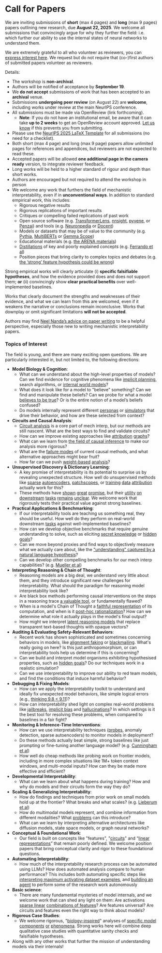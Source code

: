 # Call for Papers
We are inviting submissions of **short** (max 4 pages) and **long** (max 9 pages) papers outlining new research, due **August 22, 2025**. We welcome all submissions that convincingly argue for why they further the field: i.e. which further our ability to use the internal states of neural networks to understand them. 

We are extremely grateful to all who volunteer as reviewers, you can [express interest here](https://www.google.com/url?q=https://docs.google.com/forms/d/e/1FAIpQLSdiw1SJllzoTz_nqzDTzTOGb9DV3W_truQyh-WvYj_QGIi7Mg/viewform?usp%3Ddialog&sa=D&source=editors&ust=1753722539035876&usg=AOvVaw2FWva3TfrujtJaTER2zvc1). We request but do not require that (co-)first authors of submitted papers volunteer as reviewers. 

Details: 
* The workshop is **non-archival**.
* Authors will be notified of acceptance by **September 19**.
* We **do not accept** submissions of work that has been accepted to an **archival** venue.
* Submissions **undergoing peer review** (on August 22) are **welcome**, including works under review at the main NeurIPS conference.
* All submissions must be made via OpenReview (link forthcoming).
  * **Note**: If you do not have an institutional email, be aware that it can take **up to 2 weeks** to get an OpenReview account approved. [Let us know](mailto:neurips2025@mechinterpworkshop.com) if this prevents you from submitting.
* Please use the [NeurIPS 2025 LaTeX Template](https://www.google.com/url?q=https://media.neurips.cc/Conferences/NeurIPS2025/Styles.zip&sa=D&source=editors&ust=1753722539038189&usg=AOvVaw3fzqChn5tmKwjKyeURMpM9) for all submissions (no need for a checklist).
* Both short (max 4 page) and long (max 9 page) papers allow unlimited pages for references and appendices, but reviewers are not expected to read these.
* Accepted papers will be allowed **one additional page in the camera ready** version, to integrate reviewer feedback.
* Long works will be held to a higher standard of rigour and depth than short works.
* Authors are encouraged but not required to attend the workshop in person
* We welcome any work that furthers the field of mechanistic interpretability, even if in **unconventional ways**. In addition to standard empirical work, this includes:
  * Rigorous negative results
  * Rigorous replications of important results
  * Critiques or compelling failed replications of past work
  * Open source software (e.g. [TransformerLens](https://www.google.com/url?q=https://github.com/neelnanda-io/TransformerLens&sa=D&source=editors&ust=1753722539040015&usg=AOvVaw3GFslifd9eb_5TOrbPFWGk), [nnsight](https://www.google.com/url?q=https://github.com/ndif-team/nnsight&sa=D&source=editors&ust=1753722539040148&usg=AOvVaw1n16sOSJ50eEmnOdMb15_7), [pyvene](https://www.google.com/url?q=https://github.com/stanfordnlp/pyvene/tree/main/pyvene/models/mlp&sa=D&source=editors&ust=1753722539040259&usg=AOvVaw0_L0o3vDI5kITHBprC3lnY), or [Penzai](https://www.google.com/url?q=https://github.com/google-deepmind/penzai&sa=D&source=editors&ust=1753722539040378&usg=AOvVaw3Qssf5Ij3437TTUilk7WT7)) and tools (e.g. [Neuronpedia](https://www.google.com/url?q=http://neuronpedia.org&sa=D&source=editors&ust=1753722539040502&usg=AOvVaw2Pz1y1e6EAaWmoZg3UcbPU) or [Docent](https://www.google.com/url?q=https://transluce.org/introducing-docent&sa=D&source=editors&ust=1753722539040615&usg=AOvVaw1Whysm0RPBE7J0LSzVsvwP))
  * Models or datasets that may be of value to the community (e.g. [Pythia](https://www.google.com/url?q=https://arxiv.org/abs/2304.01373&sa=D&source=editors&ust=1753722539040850&usg=AOvVaw2W-hDfMWiGoML4-BGQBmnj), [MultiBERTs](https://www.google.com/url?q=https://arxiv.org/abs/2106.16163&sa=D&source=editors&ust=1753722539040969&usg=AOvVaw1_IPty3UuAn0KGMt76GSOn) or [Gemma Scope](https://www.google.com/url?q=https://arxiv.org/abs/2408.05147&sa=D&source=editors&ust=1753722539041076&usg=AOvVaw02rExrghmOqRA-w7Irzslz))
  * Educational materials (e.g. [the ARENA materials](https://www.google.com/url?q=https://arena3-chapter1-transformer-interp.streamlit.app/&sa=D&source=editors&ust=1753722539041313&usg=AOvVaw3W1mDFgyDnY3aV11q-LVrn))
  * [Distillations](https://www.google.com/url?q=https://distill.pub/2017/research-debt/&sa=D&source=editors&ust=1753722539041476&usg=AOvVaw3w1AUPoQ9ZawJqpV9pkBwc) of key and poorly explained concepts (e.g. [Ferrando et al](https://www.google.com/url?q=https://arxiv.org/abs/2405.00208&sa=D&source=editors&ust=1753722539041714&usg=AOvVaw3bcmLTSU48GY3P3QNovewY))
  * Position pieces that bring clarity to complex topics and debates (e.g. [the ‘strong’ feature hypothesis could be wrong](https://www.google.com/url?q=https://www.alignmentforum.org/posts/tojtPCCRpKLSHBdpn/the-strong-feature-hypothesis-could-be-wrong&sa=D&source=editors&ust=1753722539042152&usg=AOvVaw0JJJavy4FC3q55JDrbx25C))

Strong empirical works will clearly articulate (i) **specific falsifiable hypotheses**, and how the evidence provided does and does not support them; **or** (ii) convincingly show **clear practical benefits** over well-implemented baselines. 

Works that clearly document the strengths and weaknesses of their evidence, and what we can learn from this are welcomed, even if it weakens the narrative or conclusions remain inconclusive. Works that downplay or omit significant limitations **will not be accepted**. 

Authors may find [Neel Nanda’s advice on paper writing](https://www.google.com/url?q=https://www.alignmentforum.org/posts/eJGptPbbFPZGLpjsp/highly-opinionated-advice-on-how-to-write-ml-papers&sa=D&source=editors&ust=1753722539043708&usg=AOvVaw0-LYIGDm3UjPQTk31pWKt_) to be a helpful perspective, especially those new to writing mechanistic interpretability papers. 
### Topics of Interest
The field is young, and there are many exciting open questions. We are particularly interested in, but not limited to, the following directions: 
* **Model Biology & Cognition**:
  * What can we understand about the high-level properties of models? Can we find evidence for cognitive phenomena like [implicit planning](https://www.google.com/url?q=https://transformer-circuits.pub/2025/attribution-graphs/biology.html%23dives-poems&sa=D&source=editors&ust=1753722539044646&usg=AOvVaw39-fqSyuQnk3D-Q7do3JBV), search algorithms, or [internal world models](https://www.google.com/url?q=https://arxiv.org/abs/2210.13382&sa=D&source=editors&ust=1753722539044839&usg=AOvVaw2TQxKb0hzmMQHs4AR6DPBy)?
  * What does it look like for a model to "believe" something? Can we find and manipulate these beliefs? Can we probe for what a model [believes to be true](https://www.google.com/url?q=https://arxiv.org/abs/2310.06824&sa=D&source=editors&ust=1753722539045197&usg=AOvVaw0r_0QMJ0CV0n74g-3ScVf5)? Or is the entire notion of a model’s beliefs confused?
  * Do models internally represent different [personas](https://www.google.com/url?q=https://arxiv.org/abs/2406.12094&sa=D&source=editors&ust=1753722539045603&usg=AOvVaw1Pc7EZKZvQ88N_anMExvYt) or [simulators](https://www.google.com/url?q=https://www.nature.com/articles/s41586-023-06647-8&sa=D&source=editors&ust=1753722539045724&usg=AOvVaw0qL4I61PMGpsgZ_6iWy2j4) that drive their behavior, and how are these selected from context?
* **Circuits and Causal Analysis**:
  * [Circuit analysis](https://www.google.com/url?q=https://distill.pub/2020/circuits/zoom-in/&sa=D&source=editors&ust=1753722539046063&usg=AOvVaw2a1t52Xi0K2e1AKIZBw_xn) is a core part of mech interp, but our methods are still nascent. What are the best ways to find and validate circuits?
  * How can we improve existing approaches like [attribution](https://www.google.com/url?q=https://arxiv.org/abs/2406.11944&sa=D&source=editors&ust=1753722539046506&usg=AOvVaw2aeEmqUIbV_-ZTSsgK9zuM) [graphs](https://www.google.com/url?q=https://transformer-circuits.pub/2025/attribution-graphs/methods.html&sa=D&source=editors&ust=1753722539046634&usg=AOvVaw0fXee0PvGiLGy5qPPgWJcP)?
  * What can we learn from [the field of causal inference](https://www.google.com/url?q=https://arxiv.org/abs/2407.04690&sa=D&source=editors&ust=1753722539046854&usg=AOvVaw3Pk77m51B8e7oTb9nhOyOm) to make our analysis more rigorous?
  * What are the [failure modes](https://www.google.com/url?q=https://arxiv.org/abs/2307.15771&sa=D&source=editors&ust=1753722539047078&usg=AOvVaw3nl8uEq2iYU3DzCKRznV9c) of current causal methods, and what alternative approaches might bear fruit?
  * How far can we push [weight-based](https://www.google.com/url?q=https://arxiv.org/abs/2301.05217&sa=D&source=editors&ust=1753722539047266&usg=AOvVaw3CB-tnZp7l8D2fR-WNuHPi) [analysis](https://www.google.com/url?q=https://arxiv.org/abs/2410.08417&sa=D&source=editors&ust=1753722539047323&usg=AOvVaw1frDrDYMUsBH9RDV7s12be)?
* **Unsupervised Discovery & Dictionary Learning**:
  * A key promise of interpretability is its potential to surprise us by revealing unexpected structure. How well do unsupervised methods like [sparse](https://www.google.com/url?q=https://arxiv.org/abs/2103.15949&sa=D&source=editors&ust=1753722539047675&usg=AOvVaw2LB1pqrt0jmPH0LotzLnbN) [autoencoders](https://www.google.com/url?q=https://transformer-circuits.pub/2023/monosemantic-features&sa=D&source=editors&ust=1753722539047757&usg=AOvVaw2FTHzxeYhLEMcty0HH17zt), [patch](https://www.google.com/url?q=https://arxiv.org/abs/2401.06102&sa=D&source=editors&ust=1753722539047813&usg=AOvVaw1J6NWz6KQLgma6zAVb4dab)[scopes](https://www.google.com/url?q=https://arxiv.org/abs/2403.10949v2&sa=D&source=editors&ust=1753722539047856&usg=AOvVaw3JrMCxJaDrzQJsBBT6atdU), or [training](https://www.google.com/url?q=https://proceedings.mlr.press/v70/koh17a?ref%3Dhttps://githubhelp.com&sa=D&source=editors&ust=1753722539047937&usg=AOvVaw0TDeKEXzzfWD51ucmkO6-4) [data](https://www.google.com/url?q=https://arxiv.org/abs/2308.03296&sa=D&source=editors&ust=1753722539047997&usg=AOvVaw0HsQtCRKgNNA49E4rT9LDm) [attribution](https://www.google.com/url?q=https://arxiv.org/abs/2205.11482&sa=D&source=editors&ust=1753722539048056&usg=AOvVaw2Lh1EhjMT175Z9Y1WRUZOC) actually work for this?
  * These methods have [shown](https://www.google.com/url?q=https://transformer-circuits.pub/2024/scaling-monosemanticity/index.html&sa=D&source=editors&ust=1753722539048197&usg=AOvVaw1yCSd33wOLbN4kiXVcdUmy) [great](https://www.google.com/url?q=https://transformer-circuits.pub/2025/attribution-graphs/biology.html&sa=D&source=editors&ust=1753722539048272&usg=AOvVaw22waLidRCcTFcdnTYapzhY) [promise](https://www.google.com/url?q=https://arxiv.org/abs/2503.10965&sa=D&source=editors&ust=1753722539048333&usg=AOvVaw0s4WAYN6WvLcZYIq1VprhT), but their [utility](https://www.google.com/url?q=https://arxiv.org/abs/2502.16681&sa=D&source=editors&ust=1753722539048396&usg=AOvVaw00egE4h6ag6DDZSp8lbSri) [on](https://www.google.com/url?q=https://www.tilderesearch.com/blog/sieve&sa=D&source=editors&ust=1753722539048452&usg=AOvVaw0DDJeuDYnsHEIdopkWRmxz) [downstream](https://www.google.com/url?q=https://arxiv.org/abs/2501.17148&sa=D&source=editors&ust=1753722539048521&usg=AOvVaw0gd8InFGcecxF9lsMCaYER) [tasks](https://www.google.com/url?q=https://transformer-circuits.pub/2024/features-as-classifiers/index.html&sa=D&source=editors&ust=1753722539048594&usg=AOvVaw2r8UAMwYqcvh084yg87wts) [remains](https://www.google.com/url?q=https://arxiv.org/abs/2502.04382&sa=D&source=editors&ust=1753722539048651&usg=AOvVaw1n8FCvoSwl5FAE4yUL8P8z) [unclear](https://www.google.com/url?q=https://www.alignmentforum.org/posts/4uXCAJNuPKtKBsi28/negative-results-for-saes-on-downstream-tasks&sa=D&source=editors&ust=1753722539048739&usg=AOvVaw22s_RHvCuYqeia7yoM3toR). We welcome work that rigorously tests their practical value against strong baselines.
* **Practical Applications & Benchmarking**:
  * If our interpretability tools are teaching us something real, they should be useful. How well do they perform on real-world downstream [tasks](https://www.google.com/url?q=https://www.lesswrong.com/posts/wGRnzCFcowRCrpX4Y/downstream-applications-as-validation-of-interpretability&sa=D&source=editors&ust=1753722539049156&usg=AOvVaw0RqXurNNHlb27Ht1JrvKXo) against well-implemented baselines?
  * How can we develop objective benchmarks that require genuine understanding to solve, such as eliciting [secret knowledge](https://www.google.com/url?q=https://arxiv.org/abs/2505.14352&sa=D&source=editors&ust=1753722539049377&usg=AOvVaw2nrOipLQE2i7NVFO2DJaQz) or [hidden goals](https://www.google.com/url?q=https://arxiv.org/abs/2503.10965&sa=D&source=editors&ust=1753722539049440&usg=AOvVaw1urBFUihig2w1eIV-uSwXM)?
  * Can we move beyond proxies and find ways to objectively measure what we actually care about, like the ["understanding" captured by a natural language hypothesis](https://www.google.com/url?q=https://arxiv.org/abs/2502.04382&sa=D&source=editors&ust=1753722539049657&usg=AOvVaw1YKoZnvpTS__ZvtgWE2LnT)?
  * Can we develop other compelling benchmarks for our mech interp capabilities? (e.g. [Mueller et al](https://www.google.com/url?q=https://arxiv.org/abs/2504.13151&sa=D&source=editors&ust=1753722539049815&usg=AOvVaw0AZ7iFOk1D0KmgrOkV0hKl))
* **Interpreting Reasoning & Chain of Thought**:
  * Reasoning models are a big deal, we understand very little about them, and they introduce significant new challenges for interpretability. What should the paradigm for reasoning model interpretability look like?
  * Are black box methods performing causal interventions on the steps in a reasoning trace [a valuable tool](https://www.google.com/url?q=https://arxiv.org/abs/2506.19143&sa=D&source=editors&ust=1753722539050353&usg=AOvVaw0t-d7kyy032-OiupcbJunT), or fundamentally flawed?
  * When is a model's Chain of Thought a [faithful representation](https://www.google.com/url?q=https://arxiv.org/abs/2305.04388&sa=D&source=editors&ust=1753722539050537&usg=AOvVaw3ru3Q7B8Ej2DNAJvl3CID6) of its computation, and when is it [post-hoc rationalization](https://www.google.com/url?q=https://arxiv.org/abs/2503.08679&sa=D&source=editors&ust=1753722539050686&usg=AOvVaw3WS3JwppD1Onug3AnhfyA_)? How can we determine what role it actually plays in the model's final output?
  * How might we interpret [latent reasoning models](https://www.google.com/url?q=https://arxiv.org/abs/2412.06769&sa=D&source=editors&ust=1753722539050950&usg=AOvVaw2YQd8HQsiks3Vju3nCCesc) that replace transparent text-based thoughts with opaque vectors?
* **Auditing & Evaluating Safety-Relevant Behaviors**:
  * Recent work has shown sophisticated and sometimes concerning behaviors in models, like [alignment faking](https://www.google.com/url?q=https://arxiv.org/abs/2412.14093&sa=D&source=editors&ust=1753722539051328&usg=AOvVaw2nLyUv5_lYb-cxYkFa931o) or [blackmailing](https://www.google.com/url?q=https://www.anthropic.com/research/agentic-misalignment&sa=D&source=editors&ust=1753722539051402&usg=AOvVaw0ebB86VhvTaWhM9Oekep85). What's really going on here? Is this just anthropomorphism, or can interpretability tools help us determine if this is concerning?
  * Can we build and interpret model organisms exhibiting hypothesised properties, such as [hidden goals](https://www.google.com/url?q=https://arxiv.org/abs/2503.10965&sa=D&source=editors&ust=1753722539051747&usg=AOvVaw1JrDUVNb2mB7yVMOwhKOQ7)? Do our techniques work in a realistic simulation?
  * Can we use interpretability to improve our ability to red team models, and find the conditions that induce harmful behavior?
* **Debugging & Fixing Models**:
  * How can we apply the interpretability toolkit to understand and ideally fix unexpected model behaviors, like simple logical errors (e.g., [thinking 9.8 < 9.11](https://www.google.com/url?q=https://transluce.org/observability-interface&sa=D&source=editors&ust=1753722539052266&usg=AOvVaw1VcDSDrR7Q4gCYNbgsrmEm))?
  * How can interpretability shed light on complex real-world problems like [jailbreaks](https://www.google.com/url?q=https://transformer-circuits.pub/2025/attribution-graphs/biology.html%23dives-jailbreak&sa=D&source=editors&ust=1753722539052449&usg=AOvVaw3V_tYDMXXU2tTUL5A84CNx), [implicit bias](https://www.google.com/url?q=https://arxiv.org/abs/2506.10922&sa=D&source=editors&ust=1753722539052534&usg=AOvVaw2VDl301jxJ96-AEIg3OejT) and [hallucinations](https://www.google.com/url?q=https://arxiv.org/abs/2411.14257&sa=D&source=editors&ust=1753722539052599&usg=AOvVaw3HzmQlZrWBgQrPpcJMGZh_)? In which settings is it the best tool for resolving these problems, when compared to baselines in a fair fight?
* **Monitoring & Inference-Time Interventions**:
  * How can we use interpretability techniques ([probes](https://www.google.com/url?q=https://arxiv.org/abs/2102.12452&sa=D&source=editors&ust=1753722539052901&usg=AOvVaw0aFepYAnh8Ew-R_HU6xPn5), anomaly detection, sparse autoencoders) to monitor models in deployment?
  * Do these methods actually beat simple, strong baselines like just prompting or fine-tuning another language model? (e.g. [Cunningham et al](https://www.google.com/url?q=https://alignment.anthropic.com/2025/cheap-monitors/&sa=D&source=editors&ust=1753722539053146&usg=AOvVaw1IJ4qNI-XIFFm9ktXlQaa0))
  * How well do cheap methods like probing work on frontier models, including in more complex situations like 1M+ token context windows, and multi-modal inputs? How can they be made more effective and efficient?
* **Developmental Interpretability**:
  * What can we learn about what happens during training? How and why do models and their circuits form the way they do?
* **Scaling & Generalizing Interpretability**:
  * How do findings and techniques from prior work on small models hold up at the frontier? What breaks and what scales? (e.g. [Lieberum et al](https://www.google.com/url?q=https://arxiv.org/abs/2307.09458&sa=D&source=editors&ust=1753722539053888&usg=AOvVaw1s1LPiGNdgXYfZ1dCc6KIo))
  * How do multimodal models represent, and combine information from different modalities? What [problems](https://www.google.com/url?q=https://openreview.net/pdf?id%3DVUhRdZp8ke&sa=D&source=editors&ust=1753722539054073&usg=AOvVaw2Whnuq-uYrAvmzx7xbBN2r) can this introduce?
  * What can we learn by interpreting alternative architectures like diffusion models, state space models, or graph neural networks?
* **Conceptual & Foundational Work**:
  * Our field is built on concepts like "features", "[circuits](https://www.google.com/url?q=https://distill.pub/2020/circuits/zoom-in/&sa=D&source=editors&ust=1753722539054429&usg=AOvVaw2ipV05JsA66pxkzE4zCXYm)" and “[linear representations](https://www.google.com/url?q=https://transformer-circuits.pub/2024/july-update/index.html%23linear-representations&sa=D&source=editors&ust=1753722539054544&usg=AOvVaw0zvjtcZkU0M4DDTF-vm5dU)” that remain poorly defined. We welcome position papers that bring conceptual clarity and rigor to these foundational questions.
* **Automating Interpretability**:
  * How much of the interpretability research process can be automated using LLMs? How does automated analysis compare to human performance? This includes both automating specific steps like [interpreting maximum activating dataset examples](https://www.google.com/url?q=https://openaipublic.blob.core.windows.net/neuron-explainer/paper/index.html&sa=D&source=editors&ust=1753722539055021&usg=AOvVaw0W4zqn2KV1ufq_aaffj9Z0), and [building an agent](https://www.google.com/url?q=https://arxiv.org/abs/2404.14394&sa=D&source=editors&ust=1753722539055095&usg=AOvVaw3cVO3CEpsAY5s82NhwkrHV) to perform some of the research work autonomously
* **Basic science**:
  * There are many fundamental mysteries of model internals, and we welcome work that can shed any light on them: Are activations [sparse linear](https://www.google.com/url?q=https://arxiv.org/abs/1601.03764&sa=D&source=editors&ust=1753722539055396&usg=AOvVaw2fHm2uxYlSLQEsBpl4foXK) [combinations of features](https://www.google.com/url?q=https://transformer-circuits.pub/2022/toy_model/index.html&sa=D&source=editors&ust=1753722539055482&usg=AOvVaw33XxEUXIgRl9UoH420i9z2)? Are features universal? Are circuits and features even the right way to think about models?
* **Rigorous Case Studies**:
  * We welcome rigorous, "[biology-inspired](https://www.google.com/url?q=https://distill.pub/2020/circuits/curve-circuits/&sa=D&source=editors&ust=1753722539055775&usg=AOvVaw23poLHHITJPuewk1ZOgwPr)" analyses of [specific model](https://www.google.com/url?q=https://arxiv.org/abs/2310.04625&sa=D&source=editors&ust=1753722539055844&usg=AOvVaw2yzvFLMp_H0kxWgbfCUfnn) [components](https://www.google.com/url?q=https://transformer-circuits.pub/2024/scaling-monosemanticity/index.html&sa=D&source=editors&ust=1753722539055916&usg=AOvVaw0Pp-dPUzWAM0nBHwbv_Hr3) [or](https://www.google.com/url?q=https://arxiv.org/abs/2305.01610&sa=D&source=editors&ust=1753722539055964&usg=AOvVaw3uuQgmzUmN4o95zvyDu9Z8) [phenomena](https://www.google.com/url?q=https://arxiv.org/abs/2306.09346&sa=D&source=editors&ust=1753722539056018&usg=AOvVaw0KK8zn1m3j3kZX4anYnTP_). Strong works here will combine deep qualitative case studies with quantitative sanity checks and falsifiable hypotheses.
* Along with any other works that further the mission of understanding models via their internals!